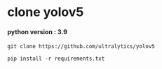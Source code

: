 # **clone yolov5**
#### python version : 3.9

```
git clone https://github.com/ultralytics/yolov5
```

```commandline
pip install -r requirements.txt
```
